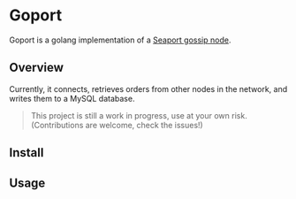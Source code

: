 # Goport

Goport is a golang implementation of a [Seaport gossip node](https://github.com/ProjectOpenSea/seaport-gossip).

## Overview

Currently, it connects, retrieves orders from other nodes in the network, and writes them to a MySQL database.

>
> This project is still a work in progress, use at your own risk. (Contributions are welcome, check the issues!)
>


## Install 

## Usage